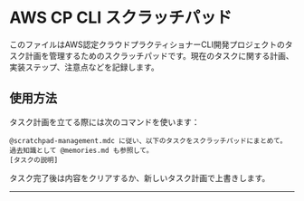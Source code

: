 # AWS CP CLI スクラッチパッド

このファイルはAWS認定クラウドプラクティショナーCLI開発プロジェクトのタスク計画を管理するためのスクラッチパッドです。現在のタスクに関する計画、実装ステップ、注意点などを記録します。

## 使用方法

タスク計画を立てる際には次のコマンドを使います：

```
@scratchpad-management.mdc に従い、以下のタスクをスクラッチパッドにまとめて。
過去知識として @memories.md も参照して。
[タスクの説明]
```

タスク完了後は内容をクリアするか、新しいタスク計画で上書きします。

---

<!-- 現在のタスク計画がここに記載されます --> 